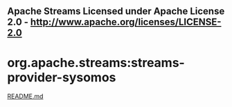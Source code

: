 Apache Streams
Licensed under Apache License 2.0 - http://www.apache.org/licenses/LICENSE-2.0
--------------------------------------------------------------------------------

org.apache.streams:streams-provider-sysomos
===========================================

[README.md](src/site/markdown/index.md "README")

